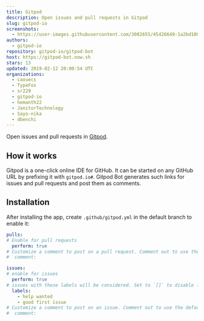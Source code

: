 ```yaml
---
title: Gitpod
description: Open issues and pull requests in Gitpod
slug: gitpod-io
screenshots:
  - https://user-images.githubusercontent.com/3082655/45426649-1a2bd100-b69d-11e8-9790-91cd6850bc63.png
authors:
  - gitpod-io
repository: gitpod-io/gitpod-bot
host: https://gitpod-bot.now.sh
stars: 13
updated: 2019-02-12 20:00:54 UTC
organizations:
  - caouecs
  - TypeFox
  - sr229
  - gitpod-io
  - hemanth22
  - JanitorTechnology
  - Sayo-nika
  - dbenchi
---
```


Open issues and pull requests in [Gitpod](http://www.gitpod.io).

## How it works

Gitpod is a one-click online IDE for GitHub. It can be started on any GitHub URL by prefixing it with `gitpod.io#`.
Gitpod Bot generates such links for issues and pull requests and post them as comments.

## Installation

After installing the app, create `.github/gitpod.yml` in the default branch to enable it:

```yml
pulls:
# Enable for pull requests
  perform: true
# Customize a comment to post on a pull request. Comment out to use the default
#  comment:

issues:
# enable for issues
  perform: true
# issues with these labels will be considered. Set to `[]` to disable for issues
  labels:
    - help wanted
    - good first issue
# Customize a comment to post on an issue. Comment out to use the default
#  comment:
```
